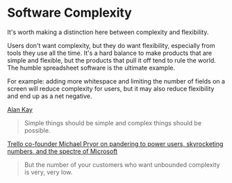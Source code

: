 # Software Complexity

It's worth making a distinction here between complexity and flexibility.

Users don't want complexity, but they do want flexibility, especially from tools they use all the time. It's a hard balance to make products that are simple and flexible, but the products that pull it off tend to rule the world. The humble spreadsheet software is the ultimate example.

For example: adding more whitespace and limiting the number of fields on a screen will reduce complexity for users, but it may also reduce flexibility and end up as a net negative.

[Alan Kay](https://en.wikipedia.org/wiki/Alan_Kay)
> Simple things should be simple and complex things should be possible.


[Trello co-founder Michael Pryor on pandering to power users, skyrocketing numbers, and the spectre of Microsoft](https://www.theregister.com/2020/09/30/trello_pryor/)

> But the number of your customers who want unbounded complexity is very, very low.
